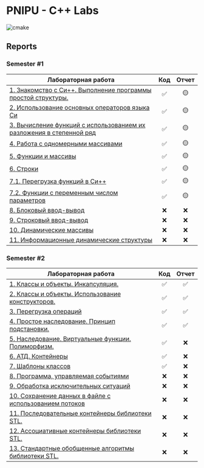 # PNIPU - C++ Labs

![cmake](https://github.com/hanriel/PSTU-CPP/actions/workflows/cmake.yml/badge.svg)

## Reports

### Semester #1
| Лабораторная работа                                                                       |        Код         |      Отчет      |
|-------------------------------------------------------------------------------------------|:------------------:|:---------------:|
| [1. Знакомство с Си++. Выполнение программы простой структуры.](../main/sem1/s1p1)        | :white_check_mark: | :yellow_circle: |
| [2. Использование основных операторов языка Си](../main/sem1/s1p2)                        | :white_check_mark: | :yellow_circle: |
| [3. Вычисление функций с использованием их разложения в степенной ряд](../main/sem1/s1p3) | :white_check_mark: | :yellow_circle: |
| [4. Работа с одномерными массивами](../main/sem1/s1p4)                                    | :white_check_mark: | :yellow_circle: |
| [5. Функции и массивы](../main/sem1/s1p5)                                                 | :white_check_mark: | :yellow_circle: |
| [6. Строки](../main/sem1/s1p6)                                                            | :white_check_mark: | :yellow_circle: |
| [7.1. Перегрузка функций в Си++](../main/sem1/s1p7v1)                                     | :white_check_mark: | :yellow_circle: |
| [7.2. Функции с переменным числом параметров](../main/sem1/s1p7v2)                        | :white_check_mark: | :yellow_circle: |
| [8. Блоковый ввод-вывод](../main/sem1/s1p8)                                               |        :x:         |       :x:       |
| [9. Строковый ввод-вывод](../main/sem1/s1p9)                                              |        :x:         |       :x:       |
| [10. Динамические массивы](../main/sem1/s1p10)                                            |        :x:         |       :x:       |
| [11. Информационные динамические структуры](../main/sem1/s1p11)                           |        :x:         |       :x:       |

### Semester #2

| Лабораторная работа                                                          |        Код         |       Отчет        |
|------------------------------------------------------------------------------|:------------------:|:------------------:|
| [1. Классы и объекты. Инкапсуляция.](../main/sem2/s2p1)                      | :white_check_mark: | :white_check_mark: |
| [2. Классы и объекты. Использование конструкторов.](../main/sem2/s2p2)       | :white_check_mark: | :white_check_mark: |
| [3. Перегрузка операций](../main/sem2/s2p3)                                  | :white_check_mark: | :white_check_mark: |
| [4. Простое наследование. Принцип подстановки.](../main/sem2/s2p4)           | :white_check_mark: | :white_check_mark: |
| [5. Наследование. Виртуальные функции. Полиморфизм.](../main/sem2/s2p5)      | :white_check_mark: |        :x:         |
| [6. АТД. Контейнеры](../main/sem2/s2p6)                                      | :white_check_mark: |        :x:         |
| [7. Шаблоны классов](../main/sem2/s2p7)                                      | :white_check_mark: |        :x:         |
| [8. Программа, управляемая событиями](../main/sem2/s2p8)                     |        :x:         |        :x:         |
| [9. Обработка исключительных ситуаций](../main/sem2/s2p9)                    |        :x:         |        :x:         |
| [10. Сохранение данных в файле с использованием потоков](../main/sem2/s2p10) |        :x:         |        :x:         |
| [11. Последовательные контейнеры библиотеки STL.](../main/sem2/s2p11)        |        :x:         |        :x:         |
| [12. Ассоциативные контейнеры библиотеки STL.](../main/sem2/s2p12)           |        :x:         |        :x:         |
| [13. Стандартные обобщенные алгоритмы библиотеки STL.](../main/sem2/s2p13)   |        :x:         |        :x:         |
